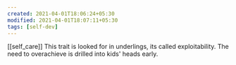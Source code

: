 ```yaml
---
created: 2021-04-01T18:06:24+05:30
modified: 2021-04-01T18:07:11+05:30
tags: [self-dev]
---
```

[[self_care]]
 This trait is looked for in underlings, its called exploitability.  The need to overachieve is drilled into kids' heads early. 
